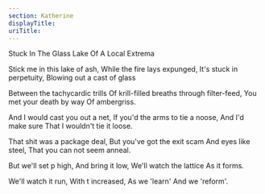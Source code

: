 ```yaml
---
section: Katherine
displayTitle:
uriTitle:
---
```


Stuck In The Glass Lake Of A Local Extrema

Stick me in this lake of ash,
While the fire lays expunged,
It's stuck in perpetuity,
Blowing out a cast of glass

Between the tachycardic trills
Of krill-filled breaths through filter-feed,
You met your death by way
Of ambergriss.

And I would cast you out a net,
If you'd the arms to tie a noose,
And I'd make sure
That I wouldn't tie it loose.

That shit was a package deal,
But you've got the exit scam
And eyes like steel,
That you can not seem anneal.

But we'll set p high,
And bring it low,
We'll watch the lattice
As it forms.

We'll watch it run,
With t increased,
As we 'learn'
And we 'reform'.

